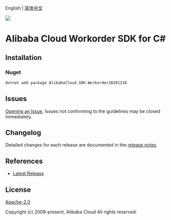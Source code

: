 English | [简体中文](README-CN.md)

![](https://aliyunsdk-pages.alicdn.com/icons/AlibabaCloud.svg)

# Alibaba Cloud Workorder SDK for C#

## Installation

### Nuget

```bash
dotnet add package AlibabaCloud.SDK.Workorder20201210
```

## Issues

[Opening an Issue](https://github.com/aliyun/alibabacloud-csharp-sdk/issues/new), Issues not conforming to the guidelines may be closed immediately.

## Changelog

Detailed changes for each release are documented in the [release notes](./ChangeLog.md).

## References

* [Latest Release](https://github.com/aliyun/alibabacloud-csharp-sdk/)

## License

[Apache-2.0](http://www.apache.org/licenses/LICENSE-2.0)

Copyright (c) 2009-present, Alibaba Cloud All rights reserved.
